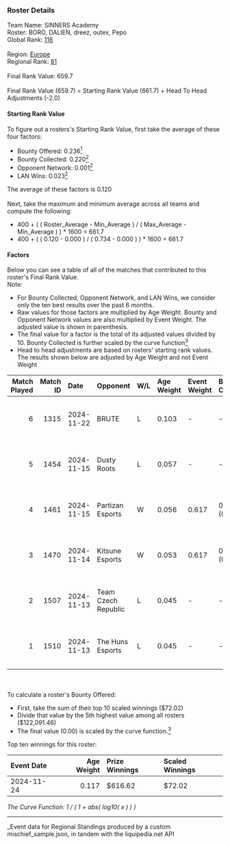 ### Roster Details<br />
Team Name: SINNERS Academy<br />
Roster: BORO, DALIEN, dreez, outex, Pepo<br />
Global Rank: [116](../../standings_global_2025_05_05.md)<br />
<br />
Region: [Europe]( ../../standings_europe_2025_05_05.md)<br />
Regional Rank: [81]( ../../standings_europe_2025_05_05.md)<br />
<br />
Final Rank Value:  659.7<br />
<br />
Final Rank Value (659.7) = Starting Rank Value (661.7) + Head To Head Adjustments (-2.0)<br />

#### Starting Rank Value<br />
To figure out a rosters's Starting Rank Value, first take the average of these four factors:<br />
- Bounty Offered: 0.236[<sup>1</sup>](#table2)
- Bounty Collected: 0.220[<sup>2</sup>](#table1)
- Opponent Network: 0.001[<sup>2</sup>](#table1)
- LAN Wins: 0.023[<sup>2</sup>](#table1)

The average of these factors is 0.120<br />
<br />
Next, take the maximum and minimum average across all teams and compute the following:<br />
- 400 + ( ( Roster_Average - Min_Average ) / ( Max_Average - Min_Average ) ) * 1600 = 661.7
- 400 + ( ( 0.120 - 0.000 ) / ( 0.734 - 0.000 ) ) * 1600 = 661.7


#### Factors<br />
Below you can see a table of all of the matches that contributed to this roster's Final Rank Value.<br />
Note:<br />

- For Bounty Collected, Opponent Network, and LAN Wins, we consider only the ten best results over the past 6 months.
- Raw values for those factors are multiplied by Age Weight. Bounty and Opponent Network values are also multiplied by Event Weight. The adjusted value is shown in parenthesis.
- The final value for a factor is the total of its adjusted values divided by 10. Bounty Collected is further scaled by the curve function[<sup>3</sup>](#curveFunction)
- Head to head adjustments are based on rosters' starting rank values. The results shown below are adjusted by Age Weight and not Event Weight
<span id="table1"></span><br />


| Match Played | Match ID | Date       | Opponent            | W/L | Age Weight | Event Weight | Bounty Collected | Opponent Network | LAN Wins  | H2H Adj. | Roster                           |
| -: | -: | :- | :- | :- | :- | :- | :- | :- | :- | -: | :- |
|            6 |     1315 | 2024-11-22 | BRUTE               | L   | 0.103      | -            | -                | -                | -         |    -1.60 | BORO, DALIEN, dreez, outex, Pepo |
|            5 |     1454 | 2024-11-15 | Dusty Roots         | L   | 0.057      | -            | -                | -                | -         |    -0.76 | BORO, DALIEN, outex, Pepo, STYKO |
|            4 |     1461 | 2024-11-15 | Partizan Esports    | W   | 0.056      | 0.617        | 0.081 (0.003)    | 0.388 (0.014)    | 1 (0.056) |     1.41 | BORO, DALIEN, outex, Pepo, STYKO |
|            3 |     1470 | 2024-11-14 | Kitsune Esports     | W   | 0.053      | 0.617        | 0.000 (0.000)    | 0.000 (0.000)    | 1 (0.053) |     0.31 | BORO, DALIEN, outex, Pepo, STYKO |
|            2 |     1507 | 2024-11-13 | Team Czech Republic | L   | 0.045      | -            | -                | -                | -         |    -0.98 | BORO, DALIEN, outex, Pepo, STYKO |
|            1 |     1510 | 2024-11-13 | The Huns Esports    | L   | 0.045      | -            | -                | -                | -         |    -0.41 | BORO, DALIEN, outex, Pepo, STYKO |

<br />
<span id="table2"></span><br />
To calculate a roster's Bounty Offered:<br />

- First, take the sum of their top 10 scaled winnings ($72.02)
- Divide that value by the 5th highest value among all rosters ($122,091.46)
- The final value (0.00) is scaled by the curve function.[<sup>3</sup>](#curveFunction)

Top ten winnings for this roster:<br />

| Event Date | Age Weight | Prize Winnings | Scaled Winnings |
| :- | -: | :- | :- |
| 2024-11-24 |      0.117 | $616.62        | $72.02          |


<span id="curveFunction"></span>_The Curve Function: 1 / ( 1 + abs( log10( x ) ) )_<br />

---
_Event data for Regional Standings produced by a custom mischief_sample.json, in tandem with the liquipedia.net API<br />

